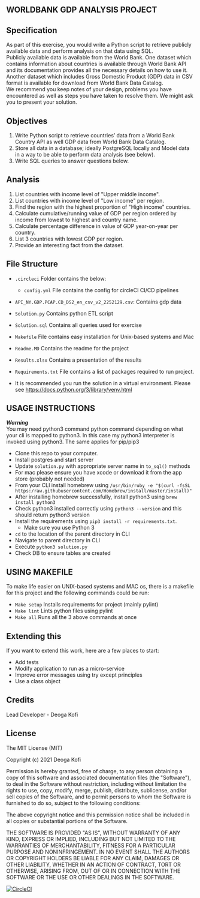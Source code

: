 WORLDBANK GDP ANALYSIS PROJECT
------------------------------------
Specification
-------------------

As part of this exercise, you would write a Python script to retrieve publicly available data and perform analysis on that data using SQL. <br>
Publicly available data is available from the World Bank. One dataset which contains information about countries is available through World Bank API and its documentation provides all the necessary details on how to use it. <br>
Another dataset which includes Gross Domestic Product (GDP) data in CSV format is available for download from World Bank Data Catalog. <br>
We recommend you keep notes of your design, problems you have encountered as well as steps you have taken to resolve them. We might ask you to present your solution. <br>


Objectives
------------------------
1. Write Python script to retrieve countries’ data from a World Bank Country API as well GDP data from World Bank Data Catalog. <br>
2. Store all data in a database; ideally PostgreSQL locally and Model data in a way to be able to perform data analysis (see below). <br>
3. Write SQL queries to answer questions below. <br>

Analysis
-------------
1. List countries with income level of "Upper middle income". <br>
2. List countries with income level of "Low income" per region. <br>
3. Find the region with the highest proportion of "High income" countries. <br>
4. Calculate cumulative/running value of GDP per region ordered by income from lowest to highest and country name. <br>
5. Calculate percentage difference in value of GDP year-on-year per country. <br>
6. List 3 countries with lowest GDP per region. <br>
7. Provide an interesting fact from the dataset. <br>


File Structure
----------------------
* `.circleci` Folder contains the below:
  * `config.yml` File contains the config for circleCI CI/CD pipelines

* `API_NY.GDP.PCAP.CD_DS2_en_csv_v2_2252129.csv`: Contains gdp data

* `Solution.py` Contains python ETL script

* `Solution.sql` Contains all queries used for exercise

* `Makefile` File contains easy installation for Unix-based systems and Mac

* `Readme.MD` Contains the readme for the project

* `Results.xlsx` Contains a presentation of the results

* `Requirements.txt` File contains a list of packages required to run project.

* It is recommended you run the solution in a virtual environment. Please see https://docs.python.org/3/library/venv.html


USAGE INSTRUCTIONS
-------------------------------
***Warning***  
You may need python3 command python command depending on what your cli is mapped to python3. In this case my python3 interpreter is invoked using python3. The same applies for pip/pip3  

* Clone this repo to your computer.
* Install postgres and start server
* Update `solution.py` with appropriate server name in `to_sql()` methods
* For mac please ensure you have xcode or download it from the app store (probably not needed)
* From your CLI install homebrew using `/usr/bin/ruby -e "$(curl -fsSL https:/raw.githubusercontent.com/Homebrew/install/master/install)"`
* After installing homebrew successfully, install python3 using `brew install python3`
* Check python3 installed correctly using `python3 --version` and this should return python3 version
* Install the requirements using `pip3 install -r requirements.txt`.
    * Make sure you use Python 3
* `cd` to the location of the parent directory in CLI
* Navigate to parent directory in CLI
* Execute `python3 solution.py`
* Check DB to ensure tables are created


USING MAKEFILE
----------------------
To make life easier on UNIX-based systems and MAC os, there is a makefile for this project and the following commands could be run:
*  `Make setup` Installs requirements for project (mainly pylint)
*  `Make lint` Lints python files using pylint
*  `Make all` Runs all the 3 above commands at once

Extending this
-------------------------

If you want to extend this work, here are a few places to start:

* Add tests
* Modify application to run as a micro-service
* Improve error messages using try except principles
* Use a class object



## Credits

Lead Developer - Deoga Kofi


## License

The MIT License (MIT)

Copyright (c) 2021 Deoga Kofi

Permission is hereby granted, free of charge, to any person obtaining a copy of this software and associated documentation files (the "Software"), to deal in the Software without restriction, including without limitation the rights to use, copy, modify, merge, publish, distribute, sublicense, and/or sell copies of the Software, and to permit persons to whom the Software is furnished to do so, subject to the following conditions:

The above copyright notice and this permission notice shall be included in all copies or substantial portions of the Software.

THE SOFTWARE IS PROVIDED "AS IS", WITHOUT WARRANTY OF ANY KIND, EXPRESS OR IMPLIED, INCLUDING BUT NOT LIMITED TO THE WARRANTIES OF MERCHANTABILITY, FITNESS FOR A PARTICULAR PURPOSE AND NONINFRINGEMENT. IN NO EVENT SHALL THE AUTHORS OR COPYRIGHT HOLDERS BE LIABLE FOR ANY CLAIM, DAMAGES OR OTHER LIABILITY, WHETHER IN AN ACTION OF CONTRACT, TORT OR OTHERWISE, ARISING FROM, OUT OF OR IN CONNECTION WITH THE SOFTWARE OR THE USE OR OTHER DEALINGS IN THE SOFTWARE.




[![CircleCI](https://circleci.com/gh/circleci/circleci-docs.svg?style=svg)](https://circleci.com/gh/circleci/circleci-docs)
